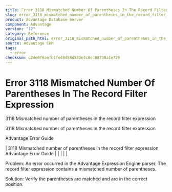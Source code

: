 ```yaml
---
title: Error 3118 Mismatched Number Of Parentheses In The Record Filter Expression
slug: error_3118_mismatched_number_of_parentheses_in_the_record_filter_expression
product: Advantage Database Server
component: Advantage
version: "12"
category: Reference
original_path_html: error_3118_mismatched_number_of_parentheses_in_the_record_filter_expression.htm
source: Advantage CHM
tags:
  - error
checksum: c24e0f6aefb1fe40488d53be3c0ec88730a1e729
---
```


# Error 3118 Mismatched Number Of Parentheses In The Record Filter Expression

3118 Mismatched number of parentheses in the record filter expression

3118 Mismatched number of parentheses in the record filter expression

Advantage Error Guide

| 3118 Mismatched number of parentheses in the record filter expression  Advantage Error Guide |  |  |  |  |

Problem: An error occurred in the Advantage Expression Engine parser. The record filter expression contains a mismatched number of parentheses.

Solution: Verify the parentheses are matched and are in the correct position.

